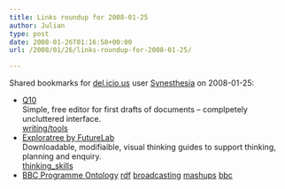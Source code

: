 ```yaml
---
title: Links roundup for 2008-01-25
author: Julian
type: post
date: 2008-01-26T01:16:58+00:00
url: /2008/01/26/links-roundup-for-2008-01-25/

---
```

Shared bookmarks for [del.icio.us][1] user [Synesthesia][2] on 2008-01-25:

  * [Q10][3]  
    Simple, free editor for first drafts of documents &#8211; complpetely uncluttered interface.   
    [writing/tools][4] 
  * [Exploratree by FutureLab][5]  
    Downloadable, modifiaible, visual thinking guides to support thinking, planning and enquiry.   
    [thinking_skills][6] 
  * [BBC Programme Ontology][7] 
    [rdf][8] [broadcasting][9] [mashups][10] [bbc][11] </li> </ul>

 [1]: https://del.icio.us/
 [2]: https://del.icio.us/synesthesia
 [3]: https://www.baara.com/q10
 [4]: https://del.icio.us/synesthesia/writing%2Ftools
 [5]: https://www.exploratree.org.uk/
 [6]: https://del.icio.us/synesthesia/thinking_skills
 [7]: https://www.bbc.co.uk/ontologies/programmes/programmes.html
 [8]: https://del.icio.us/synesthesia/rdf
 [9]: https://del.icio.us/synesthesia/broadcasting
 [10]: https://del.icio.us/synesthesia/mashups
 [11]: https://del.icio.us/synesthesia/bbc